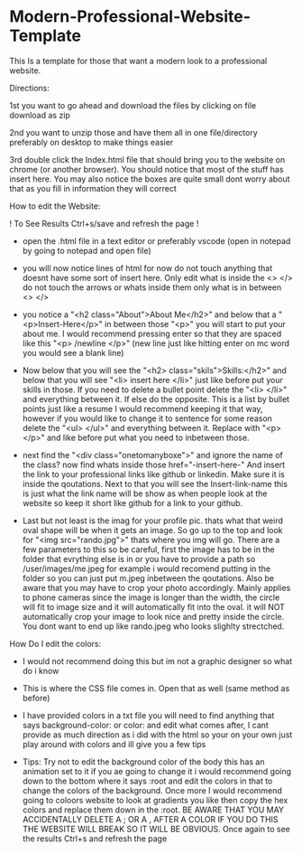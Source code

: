 # Modern-Professional-Website-Template
This Is a template for those that want a modern look to a professional website.

Directions:

1st you want to go ahead and download the files by clicking on file download as zip

2nd you want to unzip those and have them all in one file/directory preferably on desktop to make things easier

3rd double click the Index.html file that should bring you to the website on chrome (or another browser). You should notice that most of the stuff has insert here. You may also notice the boxes are quite small dont worry about that as you fill in information they will correct

How to edit the Website:

! To See Results Ctrl+s/save and refresh the page !

* open the .html file in a text editor or preferably vscode (open in notepad by going to notepad and open file)

* you will now notice lines of html for now do not touch anything that doesnt have some sort of insert here. Only edit what is inside the &lt;&gt; &lt;/&gt; do not touch the arrows or whats inside them only what is in between &lt;&gt; &lt;/&gt; 

* you notice a "&lt;h2 class="About"&gt;About Me&lt;/h2&gt;" and below that a "&lt;p&gt;Insert-Here&lt;/p&gt;" in between those "&lt;p&gt;" you will start to put your about me. I would recommend pressing enter so that they are spaced like this "&lt;p&gt; /newline &lt;/p&gt;" (new line just like hitting enter on mc word you would see a blank line)

* Now below that you will see the "&lt;h2&gt; class="skils"&gt;Skills:&lt;/h2&gt;" and below that you will see "&lt;li&gt; insert here &lt;/li&gt;" just like before put your skills in those. If you need to delete a bullet point delete the "&lt;li&gt; &lt;/li&gt;" and everything between it. If else do the opposite. This is a list by bullet points just like a resume I would recommend keeping it that way, however if you would like to change it to sentence for some reason delete the "&lt;ul&gt; &lt;/ul&gt;" and everything between it. Replace with "&lt;p&gt; &lt;/p&gt;" and like before put what you need to inbetween those.

* next find the "&lt;div class="onetomanyboxe"&gt;" and ignore the name of the class? now find whats inside those href="-insert-here-" And insert the link to your professional links like github or linkedin. Make sure it is inside the qoutations. Next to that you will see the Insert-link-name this is just what the link name will be show as when people look at the website so keep it short like github for a link to your github.

* Last but not least is the imag for your profile pic. thats what that weird oval shape will be when it gets an image. So go up to the top and look for "&lt;img src="rando.jpg"&gt;" thats where you img will go. There are a few parameters to this so be careful, first the image has to be in the folder that evrything else is in or you have to provide a path so /user/images/me.jpeg for example i would recomend putting in the folder so you can just put m.jpeg inbetween the qoutations. Also be aware that you may have to crop your photo accordingly. Mainly applies to phone cameras since the image is longer than the width, the circle will fit to image size and it will automatically fit into the oval. it will NOT automatically crop your image to look nice and pretty inside the circle. You dont want to end up like rando.jpeg who looks slighlty strectched.


How Do I edit the colors:

* I would not recommend doing this but im not a graphic designer so what do i know

* This is where the CSS file comes in. Open that as well (same method as before)

* I have provided colors in a txt file you will need to find anything that says background-color: or color: and edit what comes after, I cant provide as much direction as i did with the html so your on your own just play around with colors and ill give you a few tips

* Tips: Try not to edit the background color of the body this has an animation set to it if you ae going to change it i would recommend going down to the bottom where it says :root and edit the colors in that to change the colors of the background. Once more I would recommend going to coloors website to look at gradients you like then copy the hex colors and replace them down in the :root. BE AWARE THAT YOU MAY ACCIDENTALLY DELETE A ; OR A , AFTER A COLOR IF YOU DO THIS THE WEBSITE WILL BREAK SO IT WILL BE OBVIOUS. Once again to see the results Ctrl+s and refresh the page 
